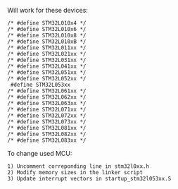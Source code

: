 Will work for these devices:

    /* #define STM32L010x4 */
    /* #define STM32L010x6 */ 
    /* #define STM32L010x8 */ 
    /* #define STM32L010xB */
    /* #define STM32L011xx */ 
    /* #define STM32L021xx */ 
    /* #define STM32L031xx */ 
    /* #define STM32L041xx */ 
    /* #define STM32L051xx */
    /* #define STM32L052xx */
     #define STM32L053xx 
    /* #define STM32L061xx */ 
    /* #define STM32L062xx */
    /* #define STM32L063xx */
    /* #define STM32L071xx */ 
    /* #define STM32L072xx */
    /* #define STM32L073xx */ 
    /* #define STM32L081xx */ 
    /* #define STM32L082xx */ 
    /* #define STM32L083xx */ 
  
To change used MCU:

    1) Uncomment correponding line in stm32l0xx.h
    2) Modify memory sizes in the linker script
    3) Update interrupt vectors in startup_stm32l053xx.S
